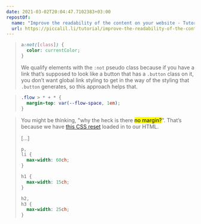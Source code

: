 ```yaml
---
date: 2021-03-02T20:04:47.7102383+03:00
repostOf:
  name: "Improve the readability of the content on your website - Tutorial - Piccalilli"
  url: https://piccalil.li/tutorial/improve-the-readability-of-the-content-on-your-website
---
```


<blockquote>

```css
a:not([class]) {
  color: currentColor;
}
```


We qualify elements with the `:not` pseudo class because if you have a link that’s supposed to look like a button that has a `.button` class on it, you don’t want global link styling to get in the way of the styling that `.button` generates, so this approach helps that.

</blockquote>

<blockquote>

```css
.flow > * + * {
  margin-top: var(--flow-space, 1em);
}
```

</blockquote>

<blockquote>

You might be thinking, "why the heck is there <mark>no margin?</mark>". That’s because we have [this CSS reset][] loaded in to our HTML.

[...]

```css
p,
li {
  max-width: 60ch;
}

h1 {
  max-width: 15ch;
}

h2,
h3 {
  max-width: 25ch;
}
```

[this CSS reset]: https://piccalil.li/blog/a-modern-css-reset

</blockquote>
